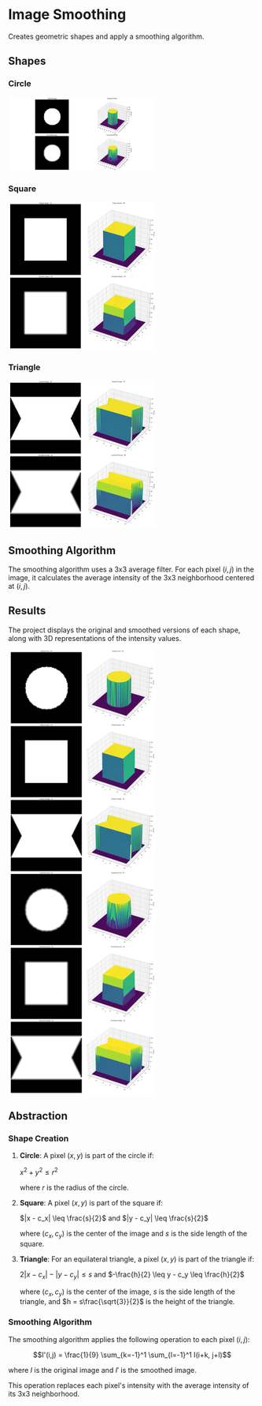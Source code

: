 # Image Smoothing 

Creates geometric shapes and apply a smoothing algorithm.

## Shapes

### Circle

<img src="output/plot_01.png" alt="Circle Output" width="300"/>

### Square

<img src="output/plot_02.png" alt="Square Output" width="300"/>

### Triangle

<img src="output/plot_03.png" alt="Triangle Output" width="300"/>

## Smoothing Algorithm

The smoothing algorithm uses a 3x3 average filter. For each pixel $(i,j)$ in the image, it calculates the average intensity of the 3x3 neighborhood centered at $(i,j)$.

## Results

The project displays the original and smoothed versions of each shape, along with 3D representations of the intensity values.

<img src="output/plot_04.png" alt="Smoothing Output" width="300"/>

## Abstraction

### Shape Creation

1. **Circle**: A pixel $(x,y)$ is part of the circle if:

   $x^2 + y^2 \leq r^2$

   where $r$ is the radius of the circle.

2. **Square**: A pixel $(x,y)$ is part of the square if:

   $|x - c_x| \leq \frac{s}{2}$ and $|y - c_y| \leq \frac{s}{2}$

   where $(c_x, c_y)$ is the center of the image and $s$ is the side length of the square.

3. **Triangle**: For an equilateral triangle, a pixel $(x,y)$ is part of the triangle if:

   $2|x - c_x| - |y - c_y| \leq s$ and $-\frac{h}{2} \leq y - c_y \leq \frac{h}{2}$

   where $(c_x, c_y)$ is the center of the image, $s$ is the side length of the triangle, and $h = s\frac{\sqrt{3}}{2}$ is the height of the triangle.

### Smoothing Algorithm

The smoothing algorithm applies the following operation to each pixel $(i,j)$:

$$I'(i,j) = \frac{1}{9} \sum_{k=-1}^1 \sum_{l=-1}^1 I(i+k, j+l)$$

where $I$ is the original image and $I'$ is the smoothed image.

This operation replaces each pixel's intensity with the average intensity of its 3x3 neighborhood.


